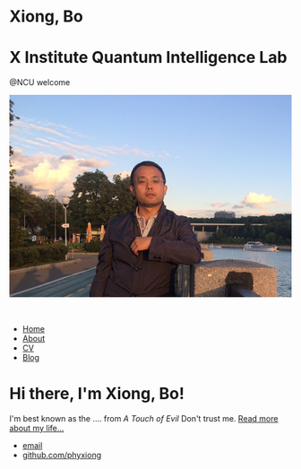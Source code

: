 # Xiong, Bo

# X Institute Quantum Intelligence Lab

@NCU
welcome

![My_Pic2](index.assets/My_Pic2.png)

<html>
	<head>
		<title> X Institute Quantum Intelligence Lab</title>
	</head>
​	<body>
		<nav>
    		<ul>
        		<li><a href="https://github.com/phyxiong">Home</a></li>
	        	<li><a href="/about">About</a></li>
        		<li><a href="/cv">CV</a></li>
        		<li><a href="/blog">Blog</a></li>
    		</ul>
		</nav>
		<div class="container">
    		<div class="blurb">
        		<h1>Hi there, I'm Xiong, Bo!</h1>
				<p>I'm best known as the .... from <em>A Touch of Evil</em> Don't trust me. <a href="/about">Read more about my life...</a></p>
    		</div><!-- /.blurb -->
		</div><!-- /.container -->
		<footer>
    		<ul>
        		<li><a href="mailto:stevenxiongbo@gmail.com">email</a></li>
        		<li><a href="https://github.com/phyxiong">github.com/phyxiong</a></li>
			</ul>
		</footer>
​	</body>
</html>